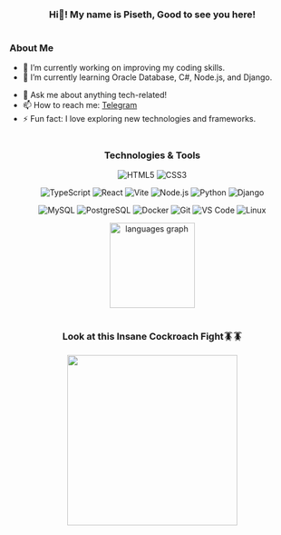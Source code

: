<div align="center">

### Hi👋! My name is Piseth, Good to see you here!

#

<div align="left">

### About Me

- 🔭 I’m currently working on improving my coding skills.
- 🌱 I’m currently learning Oracle Database, C#, Node.js, and Django.
<!--- - 👯 I’m looking to collaborate on open-source projects. --->
- 💬 Ask me about anything tech-related!
- 📫 How to reach me: [Telegram](https://t.me/SETHPI)
- ⚡ Fun fact: I love exploring new technologies and frameworks.

</div>

#

 ### Technologies & Tools

![HTML5](https://img.shields.io/badge/HTML5-E34F26?style=for-the-badge&logo=html5&logoColor=white)
![CSS3](https://img.shields.io/badge/CSS3-1572B6?style=for-the-badge&logo=css3&logoColor=white)
<!-- ![JavaScript](https://img.shields.io/badge/JavaScript-F7DF1E?style=for-the-badge&logo=javascript&logoColor=black)  -->
![TypeScript](https://img.shields.io/badge/TypeScript-3178C6?style=for-the-badge&logo=typescript&logoColor=white)
![React](https://img.shields.io/badge/React-61DAFB?style=for-the-badge&logo=react&logoColor=black)
![Vite](https://img.shields.io/badge/vite-%23646CFF.svg?style=for-the-badge&logo=vite&logoColor=white)
![Node.js](https://img.shields.io/badge/Node.js-339933?style=for-the-badge&logo=node.js&logoColor=white)
![Python](https://img.shields.io/badge/python-3670A0?style=for-the-badge&logo=python&logoColor=ffdd54)
![Django](https://img.shields.io/badge/django-%23092E20.svg?style=for-the-badge&logo=django&logoColor=white)
<!-- ![Strapi](https://img.shields.io/badge/strapi-%232E7EEA.svg?style=for-the-badge&logo=strapi&logoColor=white) -->
![MySQL](https://img.shields.io/badge/MySQL-4479A1?style=for-the-badge&logo=mysql&logoColor=white)
![PostgreSQL](https://img.shields.io/badge/PostgreSQL-4169E1?style=for-the-badge&logo=postgresql&logoColor=white)
![Docker](https://img.shields.io/badge/Docker-2496ED?style=for-the-badge&logo=docker&logoColor=white)
![Git](https://img.shields.io/badge/Git-F05032?style=for-the-badge&logo=git&logoColor=white)
![VS Code](https://img.shields.io/badge/VS_Code-007ACC?style=for-the-badge&logo=visual-studio-code&logoColor=white)
![Linux](https://img.shields.io/badge/Linux-FCC624?style=for-the-badge&logo=linux&logoColor=black)
 
<!--- <img src="https://github-readme-stats.vercel.app/api/top-langs?username=piseth04&locale=en&hide_title=false&layout=compact&card_width=320&langs_count=5&theme=dracula&hide_border=false&order=2" height="150" alt="languages graph"  /> --->

<img src="https://github-readme-stats.vercel.app/api/top-langs?username=piseth04&locale=en&hide_title=false&layout=compact&card_width=320&langs_count=5&theme=react&hide_border=true" height="150" alt="languages graph"  />
 
#

### Look at this Insane Cockroach Fight🪳🪳

<!---  <img height="300" src="https://i.imgflip.com/65efzo.gif"  />  --->
<img height="300" src="https://i.pinimg.com/originals/a3/34/77/a33477c4926a31a32bfee034098f56d3.gif"  /> 
 
</div>

 <!---
### Support
If you like my work, you can [buy me a coffee](https://www.buymeacoffee.com/piseth04).
--->
